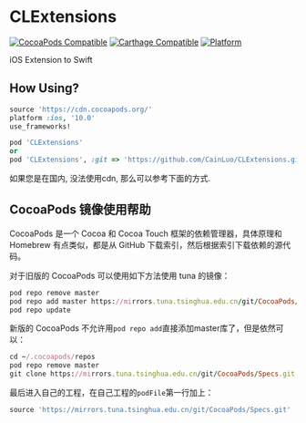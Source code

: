 # CLExtensions

[![CocoaPods Compatible](https://img.shields.io/cocoapods/v/CLExtensions.svg)](https://img.shields.io/cocoapods/v/CLExtensions.svg) [![Carthage Compatible](https://img.shields.io/badge/Carthage-compatible-4BC51D.svg?style=flat)](https://github.com/Carthage/Carthage) [![Platform](https://img.shields.io/cocoapods/p/CLExtensions.svg?style=flat)](http://cocoadocs.org/docsets/CLExtensions)

iOS Extension to Swift

## How Using?

```Ruby
source 'https://cdn.cocoapods.org/'
platform :ios, '10.0'
use_frameworks!

pod 'CLExtensions'
or
pod 'CLExtensions', :git => 'https://github.com/CainLuo/CLExtensions.git'
```

如果您是在国内, 没法使用cdn, 那么可以参考下面的方式.

## CocoaPods 镜像使用帮助

CocoaPods 是一个 Cocoa 和 Cocoa Touch 框架的依赖管理器，具体原理和 Homebrew 有点类似，都是从 GitHub 下载索引，然后根据索引下载依赖的源代码。

对于旧版的 CocoaPods 可以使用如下方法使用 tuna 的镜像：

```Ruby
pod repo remove master
pod repo add master https://mirrors.tuna.tsinghua.edu.cn/git/CocoaPods/Specs.git
pod repo update
```

新版的 CocoaPods 不允许用`pod repo add`直接添加master库了，但是依然可以：

```Ruby
cd ~/.cocoapods/repos 
pod repo remove master
git clone https://mirrors.tuna.tsinghua.edu.cn/git/CocoaPods/Specs.git master
```

最后进入自己的工程，在自己工程的`podFile`第一行加上：

```Ruby
source 'https://mirrors.tuna.tsinghua.edu.cn/git/CocoaPods/Specs.git'
```

